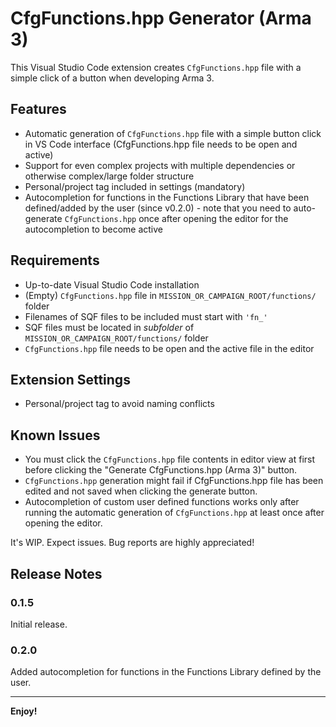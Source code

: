 # CfgFunctions.hpp Generator (Arma 3)

This Visual Studio Code extension creates `CfgFunctions.hpp` file with a simple click of a button when developing Arma 3.

## Features

* Automatic generation of `CfgFunctions.hpp` file with a simple button click in VS Code interface (CfgFunctions.hpp file needs to be open and active)
* Support for even complex projects with multiple dependencies or otherwise complex/large folder structure
* Personal/project tag included in settings (mandatory)
* Autocompletion for functions in the Functions Library that have been defined/added by the user (since v0.2.0) - note that you need to auto-generate `CfgFunctions.hpp` once after opening the editor for the autocompletion to become active

## Requirements

* Up-to-date Visual Studio Code installation
* (Empty) `CfgFunctions.hpp` file in `MISSION_OR_CAMPAIGN_ROOT/functions/` folder
* Filenames of SQF files to be included must start with `'fn_'`
* SQF files must be located in _subfolder_ of `MISSION_OR_CAMPAIGN_ROOT/functions/` folder
* `CfgFunctions.hpp` file needs to be open and the active file in the editor

## Extension Settings

* Personal/project tag to avoid naming conflicts

## Known Issues

* You must click the `CfgFunctions.hpp` file contents in editor view at first before clicking the "Generate CfgFunctions.hpp (Arma 3)" button.
* `CfgFunctions.hpp` generation might fail if CfgFunctions.hpp file has been edited and not saved when clicking the generate button.
* Autocompletion of custom user defined functions works only after running the automatic generation of `CfgFunctions.hpp` at least once after opening the editor.

It's WIP. Expect issues. Bug reports are highly appreciated!

## Release Notes

### 0.1.5

Initial release.

### 0.2.0

Added autocompletion for functions in the Functions Library defined by the user.

---

**Enjoy!**
